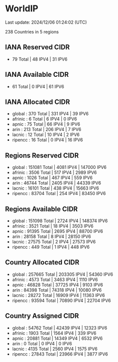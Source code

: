 # WorldIP

Last update: 2024/12/06 01:24:02 (UTC)

238 Countries in 5 regions

## IANA Reserved CIDR

- 79 Total | 48 IPV4 | 31 IPV6

## IANA Available CIDR

- 61 Total | 0 IPV4 | 61 IPV6

## IANA Allocated CIDR

- global : 370 Total | 331 IPV4 | 39 IPV6
- afrinic : 6 Total | 6 IPV4 | 0 IPV6
- apnic : 75 Total | 66 IPV4 | 9 IPV6
- arin : 213 Total | 206 IPV4 | 7 IPV6
- lacnic : 12 Total | 10 IPV4 | 2 IPV6
- ripencc : 16 Total | 0 IPV4 | 16 IPV6

## Regions Reserved CIDR

- global : 151081 Total | 4081 IPV4 | 147000 IPV6
- afrinic : 3506 Total | 517 IPV4 | 2989 IPV6
- apnic : 1026 Total | 467 IPV4 | 559 IPV6
- arin : 46744 Total | 2405 IPV4 | 44339 IPV6
- lacnic : 16101 Total | 438 IPV4 | 15663 IPV6
- ripencc : 83704 Total | 254 IPV4 | 83450 IPV6

## Regions Available CIDR

- global : 151098 Total | 2724 IPV4 | 148374 IPV6
- afrinic : 3521 Total | 18 IPV4 | 3503 IPV6
- apnic : 91395 Total | 2695 IPV4 | 88700 IPV6
- arin : 28158 Total | 8 IPV4 | 28150 IPV6
- lacnic : 27575 Total | 2 IPV4 | 27573 IPV6
- ripencc : 449 Total | 1 IPV4 | 448 IPV6

## Country Allocated CIDR

- global : 257665 Total | 203305 IPV4 | 54360 IPV6
- afrinic : 4573 Total | 3463 IPV4 | 1110 IPV6
- apnic : 46828 Total | 37725 IPV4 | 9103 IPV6
- arin : 84398 Total | 74318 IPV4 | 10080 IPV6
- lacnic : 28272 Total | 16909 IPV4 | 11363 IPV6
- ripencc : 93594 Total | 70890 IPV4 | 22704 IPV6

## Country Assigned CIDR

- global : 54762 Total | 42439 IPV4 | 12323 IPV6
- afrinic : 1903 Total | 1564 IPV4 | 339 IPV6
- apnic : 20881 Total | 14349 IPV4 | 6532 IPV6
- arin : 0 Total | 0 IPV4 | 0 IPV6
- lacnic : 4135 Total | 2560 IPV4 | 1575 IPV6
- ripencc : 27843 Total | 23966 IPV4 | 3877 IPV6
